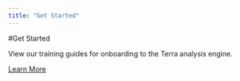 ```yaml
---
title: "Get Started"
---
```

#Get Started

View our training guides for onboarding to the Terra analysis engine.

<go-arrow>[Learn More](/training/guides)</go-arrow>
